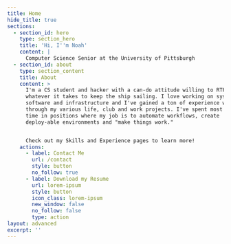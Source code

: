 ```yaml
---
title: Home
hide_title: true
sections:
  - section_id: hero
    type: section_hero
    title: 'Hi, I''m Noah'
    content: |
      Computer Science Senior at the University of Pittsburgh
  - section_id: about
    type: section_content
    title: About
    content: >
      I'm a CS student and hacker with a can-do attitude willing to RTFM and do
      whatever it takes to keep the ship sailing. I love working on systems
      software and infrastructure and I've gained a ton of experience with Linux
      through my various life, club and work projects. I've spent most of my
      time in positions where my job is to automate workflows, create
      deploy-able environments and "make things work." 


      Check out my Skills and Experience pages to learn more!
    actions:
      - label: Contact Me
        url: /contact
        style: button
        no_follow: true
      - label: Download my Resume
        url: lorem-ipsum
        style: button
        icon_class: lorem-ipsum
        new_window: false
        no_follow: false
        type: action
layout: advanced
excerpt: ''
---
```

